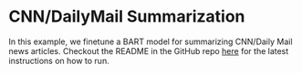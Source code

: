 # CNN/DailyMail Summarization

In this example, we finetune a BART model for summarizing CNN/Daily Mail news articles. Checkout the README in the GitHub repo [here](https://github.com/microsoft/PyMarlin/tree/main/examples/cnn_dailymail_text_summarization) for the latest instructions on how to run.